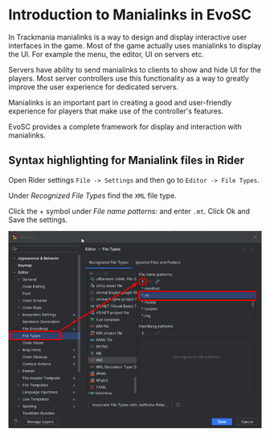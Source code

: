 # Introduction to Manialinks in EvoSC

In Trackmania manialinks is a way to design and display interactive user interfaces in the game. Most of the game actually uses manialinks to display the UI. For example the menu, the editor, UI on servers etc.

Servers have ability to send manialinks to clients to show and hide UI for the players. Most server controllers use this functionality as a way to greatly improve the user experience for dedicated servers.

Manialinks is an important part in creating a good and user-friendly experience for players that make use of the controller's features.

EvoSC provides a complete framework for display and interaction with manialinks.

## Syntax highlighting for Manialink files in Rider
Open Rider settings `File -> Settings` and then go to `Editor -> File Types`.

Under *Recognized File Types* find the `XML` file type.

Click the + symbol under *File name patterns:* and enter `.mt`. Click Ok and Save the settings.

![Adding .mt to recognized XML files in Rider](img/rider_settings_mt_syntax_highlighting.png)